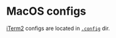 # MacOS configs

[iTerm2](https://iterm2.com/) configs are located in [`.config`](../.config/iterm2) dir.
